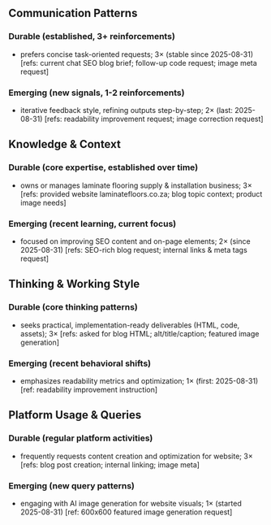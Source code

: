 ## Communication Patterns
### Durable (established, 3+ reinforcements)
- prefers concise task-oriented requests; 3× (stable since 2025-08-31) [refs: current chat SEO blog brief; follow-up code request; image meta request]

### Emerging (new signals, 1-2 reinforcements)
- iterative feedback style, refining outputs step-by-step; 2× (last: 2025-08-31) [refs: readability improvement request; image correction request]

## Knowledge & Context
### Durable (core expertise, established over time)
- owns or manages laminate flooring supply & installation business; 3× [refs: provided website laminatefloors.co.za; blog topic context; product image needs]

### Emerging (recent learning, current focus)  
- focused on improving SEO content and on-page elements; 2× (since 2025-08-31) [refs: SEO-rich blog request; internal links & meta tags request]

## Thinking & Working Style
### Durable (core thinking patterns)
- seeks practical, implementation-ready deliverables (HTML, code, assets); 3× [refs: asked for blog HTML; alt/title/caption; featured image generation]

### Emerging (recent behavioral shifts)
- emphasizes readability metrics and optimization; 1× (first: 2025-08-31) [ref: readability improvement instruction]

## Platform Usage & Queries
### Durable (regular platform activities)
- frequently requests content creation and optimization for website; 3× [refs: blog post creation; internal linking; image meta]

### Emerging (new query patterns)
- engaging with AI image generation for website visuals; 1× (started 2025-08-31) [ref: 600x600 featured image generation request]